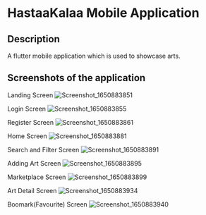 # HastaaKalaa Mobile Application

## Description
A flutter mobile application which is used to showcase arts.

## Screenshots of the application

Landing Screen
![Screenshot_1650883851](https://user-images.githubusercontent.com/76838272/198928679-1c761788-9897-49d6-bd5c-6b1964a15774.png)

Login Screen
![Screenshot_1650883855](https://user-images.githubusercontent.com/76838272/198928734-ce08a275-6b32-4774-b32a-9c7dd10a4989.png)

Register Screen
![Screenshot_1650883861](https://user-images.githubusercontent.com/76838272/198928763-0c31ea8e-3109-401f-8740-7cb6740f06ff.png)

Home Screen
![Screenshot_1650883881](https://user-images.githubusercontent.com/76838272/198928809-69a7e5e8-7175-44eb-aee0-7f04b9804b84.png)

Search and Filter Screen
![Screenshot_1650883891](https://user-images.githubusercontent.com/76838272/198928862-8570c9a1-36ac-435f-b7d5-8b61d9e64c81.png)

Adding Art Screen
![Screenshot_1650883895](https://user-images.githubusercontent.com/76838272/198928910-00cfa900-83cd-422a-8cb4-1a5dcfd67778.png)

Marketplace Screen
![Screenshot_1650883899](https://user-images.githubusercontent.com/76838272/198928938-85b09af3-5cf0-4ea9-aad8-e5b0c6da3701.png)

Art Detail Screen
![Screenshot_1650883934](https://user-images.githubusercontent.com/76838272/198928984-382e3bec-47fa-446f-9389-aafe21a476db.png)

Boomark(Favourite) Screen
![Screenshot_1650883940](https://user-images.githubusercontent.com/76838272/198929020-22181811-c262-46fa-909d-5ac7de9ccc25.png)

